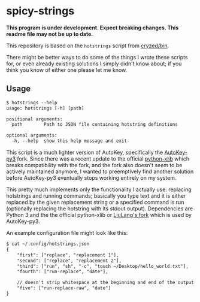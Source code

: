 # spicy-strings

**This program is under development. Expect breaking changes. This readme file may not be up to date.**

This repository is based on the `hotstrings` script from
[cryzed/bin](https://github.com/cryzed/bin).

There might be better ways to do some of the things I wrote these scripts for, or
even already existing solutions I simply didn't know about; if you think you
know of either one please let me know.

## Usage

```txt
$ hotstrings --help
usage: hotstrings [-h] [path]

positional arguments:
  path        Path to JSON file containing hotstring definitions

optional arguments:
  -h, --help  show this help message and exit
```

This script is a much lighter version of AutoKey, specifically the
[AutoKey-py3](https://aur.archlinux.org/packages/autokey-py3/) fork. Since there was a recent update to the official
[python-xlib](https://github.com/python-xlib/python-xlib) which breaks compatibility with the fork, and the fork also
doesn't seem to be actively maintained anymore, I wanted to preemptively find another solution before AutoKey-py3
eventually stops working entirely on my system.

This pretty much implements only the functionality I actually use: replacing hotstrings and running commands; basically
you type text and it is either replaced by the given replacement string or a specified command is run (optionally
replacing the hotstring with its stdout output). Dependencies are Python 3 and the the official python-xlib or
[LiuLang's fork](https://github.com/LiuLang/python3-xlib) which is used by AutoKey-py3.

An example configuration file might look like this:

```txt
$ cat ~/.config/hotstrings.json
{
    "first": ["replace", "replacement 1"],
    "second": ["replace", "replacement 2"],
    "third": ["run", "sh", "-c", "touch ~/Desktop/hello_world.txt"],
    "fourth": ["run-replace", "date"],

    // doesn't strip whitespace at the beginning and end of the output
    "five": ["run-replace-raw", "date"]
}
```
